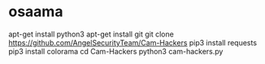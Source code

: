# osaama
apt-get install python3  apt-get install git  git clone https://github.com/AngelSecurityTeam/Cam-Hackers  pip3 install requests  pip3 install colorama  cd Cam-Hackers  python3 cam-hackers.py

